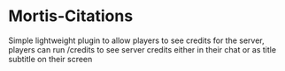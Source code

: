 # Mortis-Citations

Simple lightweight plugin to allow players to see credits for the server, players can run /credits to see server credits either in their chat or as title subtitle on their screen
